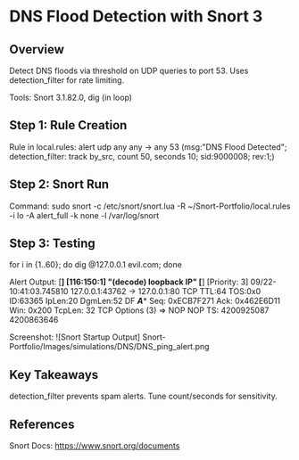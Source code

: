 # DNS Flood Detection with Snort 3

## Overview
Detect DNS floods via threshold on UDP queries to port 53. Uses detection_filter for rate limiting.

Tools: Snort 3.1.82.0, dig (in loop)

## Step 1: Rule Creation
Rule in local.rules:
alert udp any any -> any 53 (msg:"DNS Flood Detected"; detection_filter: track by_src, count 50, seconds 10; sid:9000008; rev:1;)

## Step 2: Snort Run
Command: sudo snort -c /etc/snort/snort.lua -R ~/Snort-Portfolio/local.rules -i lo -A alert_full -k none -l /var/log/snort

## Step 3: Testing

 for i in {1..60}; do dig @127.0.0.1 evil.com; done

Alert Output: [**] [116:150:1] "(decode) loopback IP" [**]
[Priority: 3] 
09/22-10:41:03.745810 127.0.0.1:43762 -> 127.0.0.1:80
TCP TTL:64 TOS:0x0 ID:63365 IpLen:20 DgmLen:52 DF
***A**** Seq: 0xECB7F271  Ack: 0x462E6D11  Win: 0x200  TcpLen: 32
TCP Options (3) => NOP NOP TS: 4200925087 4200863646


Screenshot: ![Snort Startup Output] Snort-Portfolio/Images/simulations/DNS/DNS_ping_alert.png


## Key Takeaways
detection_filter prevents spam alerts. Tune count/seconds for sensitivity.

## References
Snort Docs: https://www.snort.org/documents



